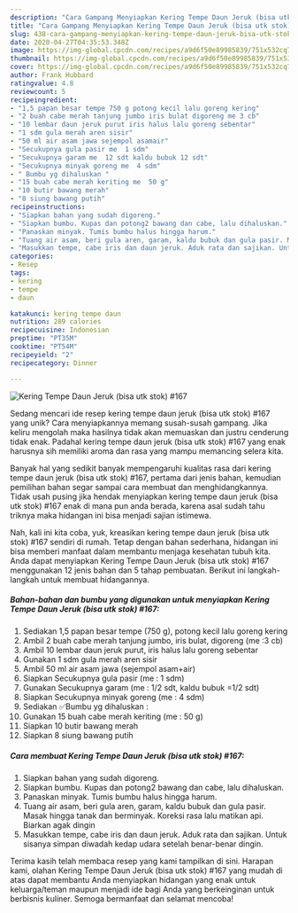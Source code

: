 ```yaml
---
description: "Cara Gampang Menyiapkan Kering Tempe Daun Jeruk (bisa utk stok) #167, Bisa Manjain Lidah"
title: "Cara Gampang Menyiapkan Kering Tempe Daun Jeruk (bisa utk stok) #167, Bisa Manjain Lidah"
slug: 438-cara-gampang-menyiapkan-kering-tempe-daun-jeruk-bisa-utk-stok-167-bisa-manjain-lidah
date: 2020-04-27T04:35:53.348Z
image: https://img-global.cpcdn.com/recipes/a9d6f50e89985839/751x532cq70/kering-tempe-daun-jeruk-bisa-utk-stok-167-foto-resep-utama.jpg
thumbnail: https://img-global.cpcdn.com/recipes/a9d6f50e89985839/751x532cq70/kering-tempe-daun-jeruk-bisa-utk-stok-167-foto-resep-utama.jpg
cover: https://img-global.cpcdn.com/recipes/a9d6f50e89985839/751x532cq70/kering-tempe-daun-jeruk-bisa-utk-stok-167-foto-resep-utama.jpg
author: Frank Hubbard
ratingvalue: 4.8
reviewcount: 5
recipeingredient:
- "1,5 papan besar tempe 750 g potong kecil lalu goreng kering"
- "2 buah cabe merah tanjung jumbo iris bulat digoreng me 3 cb"
- "10 lembar daun jeruk purut iris halus lalu goreng sebentar"
- "1 sdm gula merah aren sisir"
- "50 ml air asam jawa sejempol asamair"
- "Secukupnya gula pasir me  1 sdm"
- "Secukupnya garam me  12 sdt kaldu bubuk 12 sdt"
- "Secukupnya minyak goreng me  4 sdm"
- " Bumbu yg dihaluskan "
- "15 buah cabe merah keriting me  50 g"
- "10 butir bawang merah"
- "8 siung bawang putih"
recipeinstructions:
- "Siapkan bahan yang sudah digoreng."
- "Siapkan bumbu. Kupas dan potong2 bawang dan cabe, lalu dihaluskan."
- "Panaskan minyak. Tumis bumbu halus hingga harum."
- "Tuang air asam, beri gula aren, garam, kaldu bubuk dan gula pasir. Masak hingga tanak dan berminyak. Koreksi rasa lalu matikan api. Biarkan agak dingin"
- "Masukkan tempe, cabe iris dan daun jeruk. Aduk rata dan sajikan. Untuk sisanya simpan diwadah kedap udara setelah benar-benar dingin."
categories:
- Resep
tags:
- kering
- tempe
- daun

katakunci: kering tempe daun 
nutrition: 289 calories
recipecuisine: Indonesian
preptime: "PT35M"
cooktime: "PT54M"
recipeyield: "2"
recipecategory: Dinner

---
```



![Kering Tempe Daun Jeruk (bisa utk stok) #167](https://img-global.cpcdn.com/recipes/a9d6f50e89985839/751x532cq70/kering-tempe-daun-jeruk-bisa-utk-stok-167-foto-resep-utama.jpg)

Sedang mencari ide resep kering tempe daun jeruk (bisa utk stok) #167 yang unik? Cara menyiapkannya memang susah-susah gampang. Jika keliru mengolah maka hasilnya tidak akan memuaskan dan justru cenderung tidak enak. Padahal kering tempe daun jeruk (bisa utk stok) #167 yang enak harusnya sih memiliki aroma dan rasa yang mampu memancing selera kita.



Banyak hal yang sedikit banyak mempengaruhi kualitas rasa dari kering tempe daun jeruk (bisa utk stok) #167, pertama dari jenis bahan, kemudian pemilihan bahan segar sampai cara membuat dan menghidangkannya. Tidak usah pusing jika hendak menyiapkan kering tempe daun jeruk (bisa utk stok) #167 enak di mana pun anda berada, karena asal sudah tahu triknya maka hidangan ini bisa menjadi sajian istimewa.


Nah, kali ini kita coba, yuk, kreasikan kering tempe daun jeruk (bisa utk stok) #167 sendiri di rumah. Tetap dengan bahan sederhana, hidangan ini bisa memberi manfaat dalam membantu menjaga kesehatan tubuh kita. Anda dapat menyiapkan Kering Tempe Daun Jeruk (bisa utk stok) #167 menggunakan 12 jenis bahan dan 5 tahap pembuatan. Berikut ini langkah-langkah untuk membuat hidangannya.

<!--inarticleads1-->

##### Bahan-bahan dan bumbu yang digunakan untuk menyiapkan Kering Tempe Daun Jeruk (bisa utk stok) #167:

1. Sediakan 1,5 papan besar tempe (750 g), potong kecil lalu goreng kering
1. Ambil 2 buah cabe merah tanjung jumbo, iris bulat, digoreng (me :3 cb)
1. Ambil 10 lembar daun jeruk purut, iris halus lalu goreng sebentar
1. Gunakan 1 sdm gula merah aren sisir
1. Ambil 50 ml air asam jawa (sejempol asam+air)
1. Siapkan Secukupnya gula pasir (me : 1 sdm)
1. Gunakan Secukupnya garam (me : 1/2 sdt, kaldu bubuk =1/2 sdt)
1. Siapkan Secukupnya minyak goreng (me : 4 sdm)
1. Sediakan  ✅Bumbu yg dihaluskan :
1. Gunakan 15 buah cabe merah keriting (me : 50 g)
1. Siapkan 10 butir bawang merah
1. Siapkan 8 siung bawang putih




<!--inarticleads2-->

##### Cara membuat Kering Tempe Daun Jeruk (bisa utk stok) #167:

1. Siapkan bahan yang sudah digoreng.
1. Siapkan bumbu. Kupas dan potong2 bawang dan cabe, lalu dihaluskan.
1. Panaskan minyak. Tumis bumbu halus hingga harum.
1. Tuang air asam, beri gula aren, garam, kaldu bubuk dan gula pasir. Masak hingga tanak dan berminyak. Koreksi rasa lalu matikan api. Biarkan agak dingin
1. Masukkan tempe, cabe iris dan daun jeruk. Aduk rata dan sajikan. Untuk sisanya simpan diwadah kedap udara setelah benar-benar dingin.




Terima kasih telah membaca resep yang kami tampilkan di sini. Harapan kami, olahan Kering Tempe Daun Jeruk (bisa utk stok) #167 yang mudah di atas dapat membantu Anda menyiapkan hidangan yang enak untuk keluarga/teman maupun menjadi ide bagi Anda yang berkeinginan untuk berbisnis kuliner. Semoga bermanfaat dan selamat mencoba!
